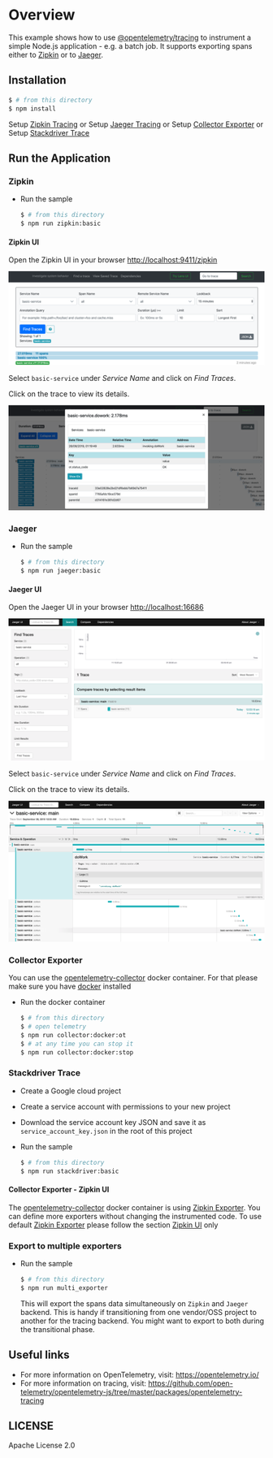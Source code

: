 # Overview

This example shows how to use [@opentelemetry/tracing](https://github.com/open-telemetry/opentelemetry-js/tree/master/packages/opentelemetry-tracing) to instrument a simple Node.js application - e.g. a batch job.
It supports exporting spans either to [Zipkin](https://zipkin.io) or to [Jaeger](https://www.jaegertracing.io).

## Installation

```sh
$ # from this directory
$ npm install
```

Setup [Zipkin Tracing](https://zipkin.io/pages/quickstart.html)
or
Setup [Jaeger Tracing](https://www.jaegertracing.io/docs/latest/getting-started/#all-in-one)
or
Setup [Collector Exporter](https://github.com/open-telemetry/opentelemetry-exporter-collector)
or
Setup [Stackdriver Trace](https://cloud.google.com/trace/)


## Run the Application

### Zipkin

 - Run the sample

   ```sh
   $ # from this directory
   $ npm run zipkin:basic
   ```

#### Zipkin UI
Open the Zipkin UI in your browser [http://localhost:9411/zipkin](http://localhost:9411/zipkin)

<p align="center"><img src="./images/zipkin-ui-list.png?raw=true"/></p>

Select `basic-service` under *Service Name* and click on *Find Traces*.

Click on the trace to view its details.

<p align="center"><img src="./images/zipkin-ui-detail.png?raw=true"/></p>

### Jaeger

 - Run the sample

   ```sh
   $ # from this directory
   $ npm run jaeger:basic
   ```

#### Jaeger UI

Open the Jaeger UI in your browser [http://localhost:16686](http://localhost:16686)

<p align="center"><img src="images/jaeger-ui-list.png?raw=true"/></p>

Select `basic-service` under *Service Name* and click on *Find Traces*.

Click on the trace to view its details.

<p align="center"><img src="./images/jaeger-ui-detail.png?raw=true"/></p>

### Collector Exporter
You can use the [opentelemetry-collector][opentelemetry-collector-url] docker container.
For that please make sure you have [docker](https://docs.docker.com/) installed
 - Run the docker container
   ```sh
   $ # from this directory
   $ # open telemetry
   $ npm run collector:docker:ot
   $ # at any time you can stop it
   $ npm run collector:docker:stop
   ```

### Stackdriver Trace
- Create a Google cloud project
- Create a service account with permissions to your new project
- Download the service account key JSON and save it as `service_account_key.json` in the root of this project
- Run the sample

  ```sh
  $ # from this directory
  $ npm run stackdriver:basic
  ```

#### Collector Exporter - Zipkin UI
The [opentelemetry-collector][opentelemetry-collector-url]
docker container is using [Zipkin Exporter](#zipkin).
You can define more exporters without changing the instrumented code.
To use default [Zipkin Exporter](#zipkin) please follow the section [Zipkin UI](#zipkin-ui) only

### Export to multiple exporters

 - Run the sample

   ```sh
   $ # from this directory
   $ npm run multi_exporter
   ```

   This will export the spans data simultaneously on `Zipkin` and `Jaeger` backend. This is handy if transitioning from one vendor/OSS project to another for the tracing backend. You might want to export to both during the transitional phase.

## Useful links
- For more information on OpenTelemetry, visit: <https://opentelemetry.io/>
- For more information on tracing, visit: <https://github.com/open-telemetry/opentelemetry-js/tree/master/packages/opentelemetry-tracing>

## LICENSE

Apache License 2.0


[opentelemetry-collector-url]: https://github.com/open-telemetry/opentelemetry-exporter-collector
